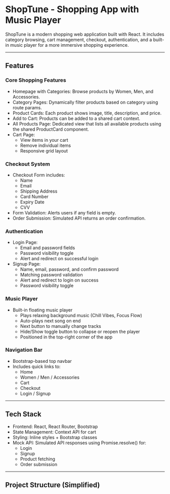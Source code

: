 # ShopTune - Shopping App with Music Player

ShopTune is a modern shopping web application built with React. It includes category browsing, cart management, checkout, authentication, and a built-in music player for a more immersive shopping experience.

---

## Features

### Core Shopping Features
- Homepage with Categories: Browse products by Women, Men, and Accessories.
- Category Pages: Dynamically filter products based on category using route params.
- Product Cards: Each product shows image, title, description, and price.
- Add to Cart: Products can be added to a shared cart context.
- All Products Page: Dedicated view that lists all available products using the shared ProductCard component.
- Cart Page:
  - View items in your cart
  - Remove individual items
  - Responsive grid layout

### Checkout System
- Checkout Form includes:
  - Name
  - Email
  - Shipping Address
  - Card Number
  - Expiry Date
  - CVV
- Form Validation: Alerts users if any field is empty.
- Order Submission: Simulated API returns an order confirmation.

### Authentication
- Login Page:
  - Email and password fields
  - Password visibility toggle
  - Alert and redirect on successful login
- Signup Page:
  - Name, email, password, and confirm password
  - Matching password validation
  - Alert and redirect to login on success
  - Password visibility toggle

### Music Player
- Built-in floating music player
  - Plays relaxing background music (Chill Vibes, Focus Flow)
  - Auto-plays next song on end
  - Next button to manually change tracks
  - Hide/Show toggle button to collapse or reopen the player
  - Positioned in the top-right corner of the app

### Navigation Bar
- Bootstrap-based top navbar
- Includes quick links to:
  - Home
  - Women / Men / Accessories
  - Cart
  - Checkout
  - Login / Signup

---

## Tech Stack

- Frontend: React, React Router, Bootstrap
- State Management: Context API for cart
- Styling: Inline styles + Bootstrap classes
- Mock API: Simulated API responses using Promise.resolve() for:
  - Login
  - Signup
  - Product fetching
  - Order submission

---

## Project Structure (Simplified)

